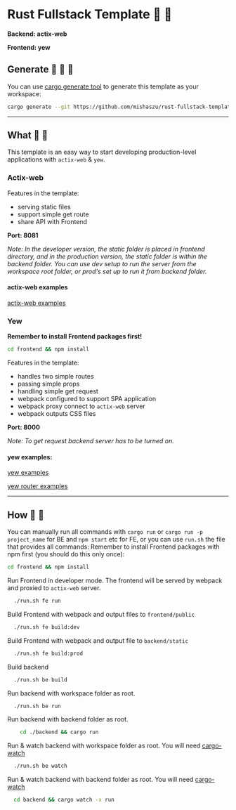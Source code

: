 # Rust Fullstack Template :electric_plug: :battery:

**Backend: actix-web**

**Frontend: yew**

## Generate :sparkler: :sparkler: :floppy_disk:
You can use [cargo generate tool](https://crates.io/crates/cargo-generate) to generate this template as your workspace:
```sh
cargo generate --git https://github.com/mishaszu/rust-fullstack-template.git --branch main
```
---
## What :green_book: :mega:
This template is an easy way to start developing production-level applications with `actix-web` & `yew`.
### Actix-web
Features in the template:
- serving static files
- support simple get route
- share API with Frontend

**Port: 8081**

*Note:
In the developer version, the static folder is placed in frontend directory,
and in the production version, the static folder is within the backend folder.
You can use dev setup to run the server from the workspace root folder,
or prod's set up to run it from backend folder.*

#### actix-web examples
[actix-web examples](https://github.com/actix/examples)

### Yew
**Remember to install Frontend packages first!**
```sh
cd frontend && npm install
```

Features in the template:
- handles two simple routes
- passing simple props
- handling simple get request
- webpack configured to support SPA application
- webpack proxy connect to `actix-web` server
- webpack outputs CSS files

**Port: 8000**

*Note:
To get request backend server has to be turned on.*

#### yew examples:
[yew examples](https://github.com/yewstack/yew/tree/v0.17/examples)

[yew router examples](https://github.com/yewstack/yew/tree/v0.17/yew-router/examples)

---
## How :blue_book: :satellite:
You can manually run all commands with `cargo run` or `cargo run -p project_name` for BE and `npm start` etc for FE, or you can use `run.sh` the file that provides all commands:
Remember to install Frontend packages with npm first (you should do this only once):
```sh
cd frontend && npm install
```


Run Frontend in developer mode. The frontend will be served by webpack and proxied to `actix-web` server.
```sh
  ./run.sh fe run
```
Build Frontend with webpack and output files to `frontend/public`
```sh
  ./run.sh fe build:dev
```
Build Frontend with webpack and output file to `backend/static`
```sh
  ./run.sh fe build:prod
```
Build backend
```sh
  ./run.sh be build
```
Run backend with workspace folder as root.
```sh
  ./run.sh be run
```
Run backend with backend folder as root.
```sh
	cd ./backend && cargo run
```
Run & watch backend with workspace folder as root. You will need [cargo-watch](https://crates.io/crates/cargo-watch/3.1.1)
```sh
  ./run.sh be watch
```
Run & watch backend with backend folder as root. You will need [cargo-watch](https://crates.io/crates/cargo-watch/3.1.1)
```sh
  cd backend && cargo watch -x run
```

  
